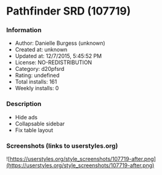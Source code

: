 # Pathfinder SRD (107719)

### Information
- Author: Danielle Burgess (unknown)
- Created at: unknown
- Updated at: 12/7/2015, 5:45:52 PM
- License: NO-REDISTRIBUTION
- Category: d20pfsrd
- Rating: undefined
- Total installs: 161
- Weekly installs: 0


### Description
* Hide ads
* Collapsable sidebar
* Fix table layout


### Screenshots (links to userstyles.org)
![https://userstyles.org/style_screenshots/107719-after.png](https://userstyles.org/style_screenshots/107719-after.png)


